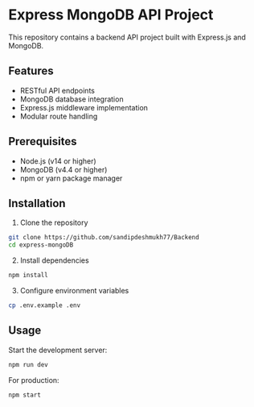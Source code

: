 # Express MongoDB API Project

This repository contains a backend API project built with Express.js and MongoDB.

## Features

- RESTful API endpoints
- MongoDB database integration
- Express.js middleware implementation
- Modular route handling

## Prerequisites

- Node.js (v14 or higher)
- MongoDB (v4.4 or higher)
- npm or yarn package manager

## Installation

1. Clone the repository
```bash
git clone https://github.com/sandipdeshmukh77/Backend
cd express-mongoDB
```

2. Install dependencies
```bash
npm install
```

3. Configure environment variables
```bash
cp .env.example .env
```

## Usage

Start the development server:
```bash
npm run dev
```

For production:
```bash
npm start
```